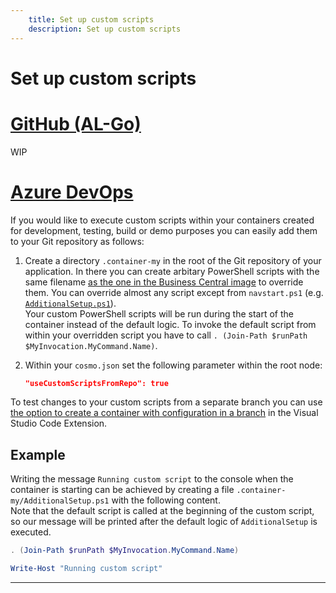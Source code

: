 ```yaml
---
    title: Set up custom scripts
    description: Set up custom scripts
---
```


# Set up custom scripts

# [**GitHub (AL-Go)**](#tab/github)
WIP

# [**Azure DevOps**](#tab/azdevops)

If you would like to execute custom scripts within your containers created for development, testing, build or demo purposes you can easily add them to your Git repository as follows:

1. Create a directory `.container-my` in the root of the Git repository of your application. In there you can create arbitary PowerShell scripts with the same filename [as the one in the Business Central image](https://github.com/microsoft/nav-docker/tree/master/generic/Run) to override them. You can override almost any script except from `navstart.ps1` (e.g. [`AdditionalSetup.ps1`](https://github.com/microsoft/nav-docker/blob/main/generic/Run/AdditionalSetup.ps1)).\
Your custom PowerShell scripts will be run during the start of the container instead of the default logic. To invoke the default script from within your overridden script you have to call `. (Join-Path $runPath $MyInvocation.MyCommand.Name)`.

1. Within your `cosmo.json` set the following parameter within the root node:

    ```json
    "useCustomScriptsFromRepo": true
    ```

To test changes to your custom scripts from a separate branch you can use [the option to create a container with configuration in a branch](../vsc-extension/create-branch-container.md) in the Visual Studio Code Extension.

## Example

Writing the message `Running custom script` to the console when the container is starting can be achieved by creating a file `.container-my/AdditionalSetup.ps1` with the following content.\
Note that the default script is called at the beginning of the custom script, so our message will be printed after the default logic of `AdditionalSetup` is executed.

```powershell
. (Join-Path $runPath $MyInvocation.MyCommand.Name)

Write-Host "Running custom script"
```

---